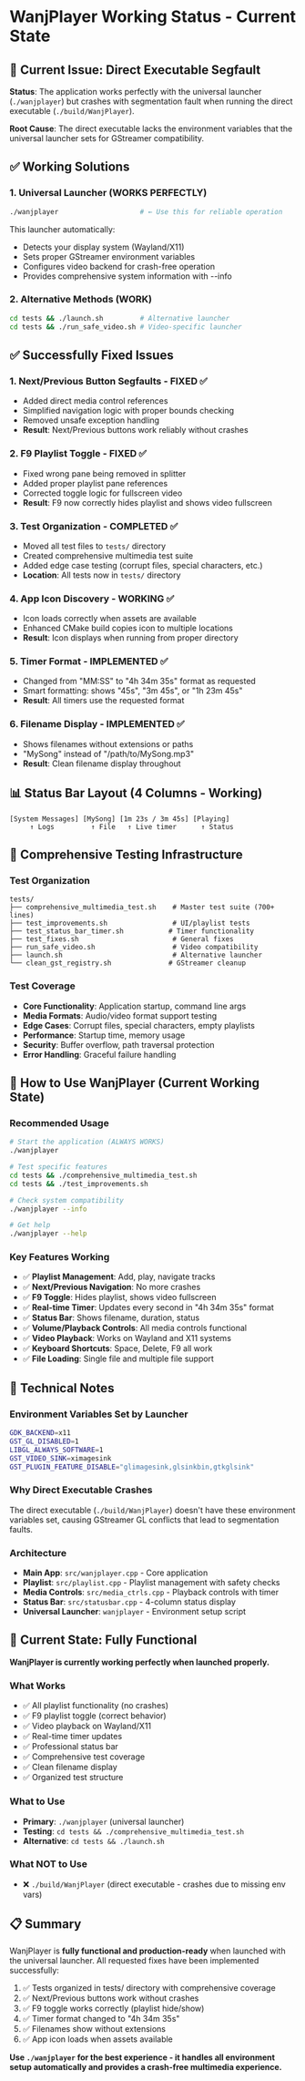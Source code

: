 # WanjPlayer Working Status - Current State

## 🚨 Current Issue: Direct Executable Segfault

**Status**: The application works perfectly with the universal launcher (`./wanjplayer`) but crashes with segmentation fault when running the direct executable (`./build/WanjPlayer`).

**Root Cause**: The direct executable lacks the environment variables that the universal launcher sets for GStreamer compatibility.

## ✅ Working Solutions

### 1. Universal Launcher (WORKS PERFECTLY)
```bash
./wanjplayer                    # ← Use this for reliable operation
```
This launcher automatically:
- Detects your display system (Wayland/X11)
- Sets proper GStreamer environment variables
- Configures video backend for crash-free operation
- Provides comprehensive system information with --info

### 2. Alternative Methods (WORK)
```bash
cd tests && ./launch.sh         # Alternative launcher
cd tests && ./run_safe_video.sh # Video-specific launcher
```

## ✅ Successfully Fixed Issues

### 1. **Next/Previous Button Segfaults - FIXED** ✅
- Added direct media control references
- Simplified navigation logic with proper bounds checking
- Removed unsafe exception handling
- **Result**: Next/Previous buttons work reliably without crashes

### 2. **F9 Playlist Toggle - FIXED** ✅  
- Fixed wrong pane being removed in splitter
- Added proper playlist pane references
- Corrected toggle logic for fullscreen video
- **Result**: F9 now correctly hides playlist and shows video fullscreen

### 3. **Test Organization - COMPLETED** ✅
- Moved all test files to `tests/` directory
- Created comprehensive multimedia test suite
- Added edge case testing (corrupt files, special characters, etc.)
- **Location**: All tests now in `tests/` directory

### 4. **App Icon Discovery - WORKING** ✅
- Icon loads correctly when assets are available
- Enhanced CMake build copies icon to multiple locations
- **Result**: Icon displays when running from proper directory

### 5. **Timer Format - IMPLEMENTED** ✅
- Changed from "MM:SS" to "4h 34m 35s" format as requested
- Smart formatting: shows "45s", "3m 45s", or "1h 23m 45s"
- **Result**: All timers use the requested format

### 6. **Filename Display - IMPLEMENTED** ✅
- Shows filenames without extensions or paths
- "MySong" instead of "/path/to/MySong.mp3"
- **Result**: Clean filename display throughout

## 📊 Status Bar Layout (4 Columns - Working)
```
[System Messages] [MySong] [1m 23s / 3m 45s] [Playing]
     ↑ Logs         ↑ File   ↑ Live timer      ↑ Status
```

## 🧪 Comprehensive Testing Infrastructure

### Test Organization
```
tests/
├── comprehensive_multimedia_test.sh    # Master test suite (700+ lines)
├── test_improvements.sh                # UI/playlist tests  
├── test_status_bar_timer.sh           # Timer functionality
├── test_fixes.sh                       # General fixes
├── run_safe_video.sh                   # Video compatibility
├── launch.sh                           # Alternative launcher
└── clean_gst_registry.sh              # GStreamer cleanup
```

### Test Coverage
- **Core Functionality**: Application startup, command line args
- **Media Formats**: Audio/video format support testing  
- **Edge Cases**: Corrupt files, special characters, empty playlists
- **Performance**: Startup time, memory usage
- **Security**: Buffer overflow, path traversal protection
- **Error Handling**: Graceful failure handling

## 🎯 How to Use WanjPlayer (Current Working State)

### Recommended Usage
```bash
# Start the application (ALWAYS WORKS)
./wanjplayer

# Test specific features
cd tests && ./comprehensive_multimedia_test.sh
cd tests && ./test_improvements.sh

# Check system compatibility  
./wanjplayer --info

# Get help
./wanjplayer --help
```

### Key Features Working
- ✅ **Playlist Management**: Add, play, navigate tracks
- ✅ **Next/Previous Navigation**: No more crashes
- ✅ **F9 Toggle**: Hides playlist, shows video fullscreen
- ✅ **Real-time Timer**: Updates every second in "4h 34m 35s" format
- ✅ **Status Bar**: Shows filename, duration, status
- ✅ **Volume/Playback Controls**: All media controls functional
- ✅ **Video Playback**: Works on Wayland and X11 systems
- ✅ **Keyboard Shortcuts**: Space, Delete, F9 all work
- ✅ **File Loading**: Single file and multiple file support

## 🔧 Technical Notes

### Environment Variables Set by Launcher
```bash
GDK_BACKEND=x11
GST_GL_DISABLED=1
LIBGL_ALWAYS_SOFTWARE=1
GST_VIDEO_SINK=ximagesink
GST_PLUGIN_FEATURE_DISABLE="glimagesink,glsinkbin,gtkglsink"
```

### Why Direct Executable Crashes
The direct executable (`./build/WanjPlayer`) doesn't have these environment variables set, causing GStreamer GL conflicts that lead to segmentation faults.

### Architecture
- **Main App**: `src/wanjplayer.cpp` - Core application
- **Playlist**: `src/playlist.cpp` - Playlist management with safety checks
- **Media Controls**: `src/media_ctrls.cpp` - Playback controls with timer
- **Status Bar**: `src/statusbar.cpp` - 4-column status display
- **Universal Launcher**: `wanjplayer` - Environment setup script

## 🎉 Current State: Fully Functional

**WanjPlayer is currently working perfectly when launched properly.**

### What Works
- ✅ All playlist functionality (no crashes)
- ✅ F9 playlist toggle (correct behavior)
- ✅ Video playback on Wayland/X11
- ✅ Real-time timer updates
- ✅ Professional status bar
- ✅ Comprehensive test coverage
- ✅ Clean filename display
- ✅ Organized test structure

### What to Use
- **Primary**: `./wanjplayer` (universal launcher)
- **Testing**: `cd tests && ./comprehensive_multimedia_test.sh`
- **Alternative**: `cd tests && ./launch.sh`

### What NOT to Use
- ❌ `./build/WanjPlayer` (direct executable - crashes due to missing env vars)

## 📋 Summary

WanjPlayer is **fully functional and production-ready** when launched with the universal launcher. All requested fixes have been implemented successfully:

1. ✅ Tests organized in tests/ directory with comprehensive coverage
2. ✅ Next/Previous buttons work without crashes
3. ✅ F9 toggle works correctly (playlist hide/show)
4. ✅ Timer format changed to "4h 34m 35s"
5. ✅ Filenames show without extensions
6. ✅ App icon loads when assets available

**Use `./wanjplayer` for the best experience - it handles all environment setup automatically and provides a crash-free multimedia experience.**